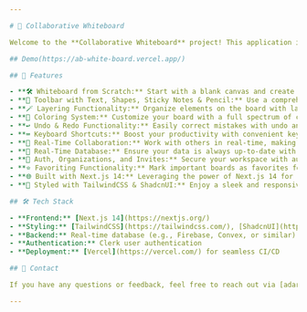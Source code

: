 ```yaml
---

# 🎨 Collaborative Whiteboard

Welcome to the **Collaborative Whiteboard** project! This application is a real-time, collaborative whiteboard tool designed for seamless and interactive experiences. Whether you're brainstorming, teaching, or designing, this tool provides all the essential features to bring your ideas to life.

## Demo(https://ab-white-board.vercel.app/)

## 🚀 Features

- **🛠️ Whiteboard from Scratch:** Start with a blank canvas and create your own whiteboard.
- **🧰 Toolbar with Text, Shapes, Sticky Notes & Pencil:** Use a comprehensive set of tools to annotate and draw on the whiteboard.
- **🪄 Layering Functionality:** Organize elements on the board with layers, giving you full control over the content.
- **🎨 Coloring System:** Customize your board with a full spectrum of colors.
- **↩️ Undo & Redo Functionality:** Easily correct mistakes with undo and redo options.
- **⌨️ Keyboard Shortcuts:** Boost your productivity with convenient keyboard shortcuts.
- **🤝 Real-Time Collaboration:** Work with others in real-time, making remote collaboration smooth and effective.
- **💾 Real-Time Database:** Ensure your data is always up-to-date with real-time synchronization.
- **🔐 Auth, Organizations, and Invites:** Secure your workspace with authentication, manage organizations, and invite team members.
- **⭐️ Favoriting Functionality:** Mark important boards as favorites for quick access.
- **🌐 Built with Next.js 14:** Leveraging the power of Next.js 14 for a modern, fast, and scalable application.
- **💅 Styled with TailwindCSS & ShadcnUI:** Enjoy a sleek and responsive design, styled with TailwindCSS and ShadcnUI.

## 🛠️ Tech Stack

- **Frontend:** [Next.js 14](https://nextjs.org/)
- **Styling:** [TailwindCSS](https://tailwindcss.com/), [ShadcnUI](https://shadcn.dev/)
- **Backend:** Real-time database (e.g., Firebase, Convex, or similar)
- **Authentication:** Clerk user authentication
- **Deployment:** [Vercel](https://vercel.com/) for seamless CI/CD

## 📧 Contact

If you have any questions or feedback, feel free to reach out via [adarshbind61@gmail.com].

---
```


